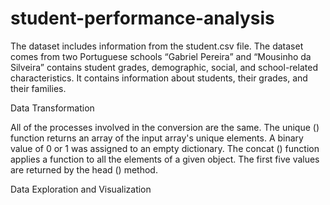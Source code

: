 # student-performance-analysis

The dataset includes information from the student.csv file. The dataset comes from two 
Portuguese schools “Gabriel Pereira” and “Mousinho da Silveira” contains student 
grades, demographic, social, and school-related characteristics. It contains information
about students, their grades, and their families.

Data Transformation

All of the processes involved in the conversion are the same. The unique () function 
returns an array of the input array's unique elements. A binary value of 0 or 1 was 
assigned to an empty dictionary. The concat () function applies a function to all the 
elements of a given object. The first five values are returned by the head () method.

Data Exploration and Visualization

